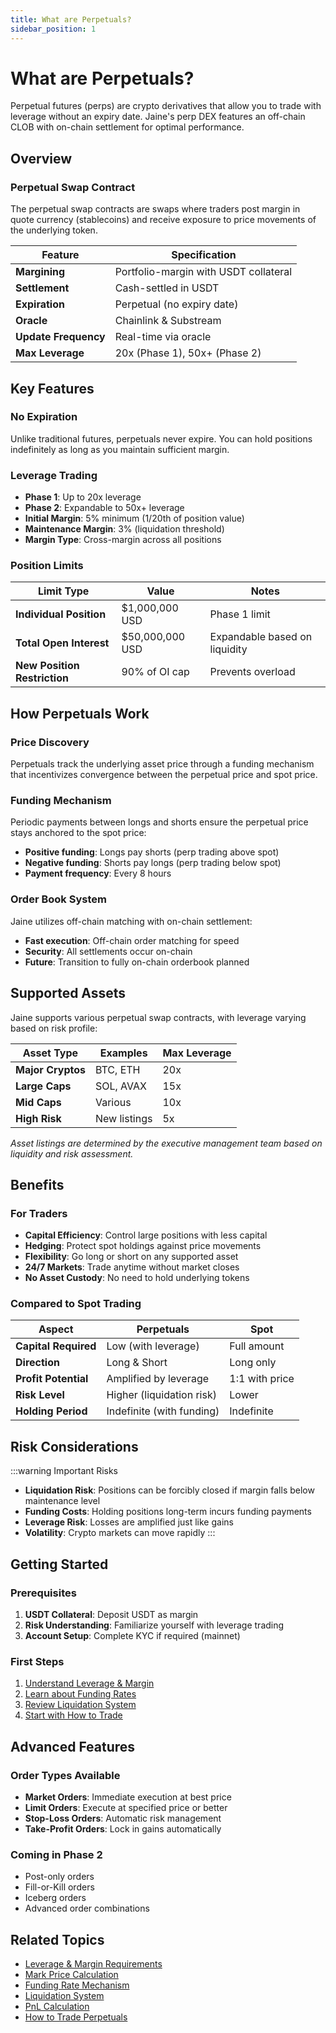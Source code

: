 ```yaml
---
title: What are Perpetuals?
sidebar_position: 1
---
```


# What are Perpetuals?

Perpetual futures (perps) are crypto derivatives that allow you to trade with leverage without an expiry date. Jaine's perp DEX features an off-chain CLOB with on-chain settlement for optimal performance.

## Overview

### Perpetual Swap Contract

The perpetual swap contracts are swaps where traders post margin in quote currency (stablecoins) and receive exposure to price movements of the underlying token.

| Feature | Specification |
|---------|--------------|
| **Margining** | Portfolio-margin with USDT collateral |
| **Settlement** | Cash-settled in USDT |
| **Expiration** | Perpetual (no expiry date) |
| **Oracle** | Chainlink & Substream |
| **Update Frequency** | Real-time via oracle |
| **Max Leverage** | 20x (Phase 1), 50x+ (Phase 2) |

## Key Features

### No Expiration
Unlike traditional futures, perpetuals never expire. You can hold positions indefinitely as long as you maintain sufficient margin.

### Leverage Trading
- **Phase 1**: Up to 20x leverage
- **Phase 2**: Expandable to 50x+ leverage
- **Initial Margin**: 5% minimum (1/20th of position value)
- **Maintenance Margin**: 3% (liquidation threshold)
- **Margin Type**: Cross-margin across all positions

### Position Limits
| Limit Type | Value | Notes |
|------------|-------|-------|
| **Individual Position** | $1,000,000 USD | Phase 1 limit |
| **Total Open Interest** | $50,000,000 USD | Expandable based on liquidity |
| **New Position Restriction** | 90% of OI cap | Prevents overload |

## How Perpetuals Work

### Price Discovery
Perpetuals track the underlying asset price through a funding mechanism that incentivizes convergence between the perpetual price and spot price.

### Funding Mechanism
Periodic payments between longs and shorts ensure the perpetual price stays anchored to the spot price:
- **Positive funding**: Longs pay shorts (perp trading above spot)
- **Negative funding**: Shorts pay longs (perp trading below spot)
- **Payment frequency**: Every 8 hours

### Order Book System
Jaine utilizes off-chain matching with on-chain settlement:
- **Fast execution**: Off-chain order matching for speed
- **Security**: All settlements occur on-chain
- **Future**: Transition to fully on-chain orderbook planned

## Supported Assets

Jaine supports various perpetual swap contracts, with leverage varying based on risk profile:

| Asset Type | Examples | Max Leverage |
|------------|----------|--------------|
| **Major Cryptos** | BTC, ETH | 20x |
| **Large Caps** | SOL, AVAX | 15x |
| **Mid Caps** | Various | 10x |
| **High Risk** | New listings | 5x |

*Asset listings are determined by the executive management team based on liquidity and risk assessment.*

## Benefits

### For Traders
- **Capital Efficiency**: Control large positions with less capital
- **Hedging**: Protect spot holdings against price movements
- **Flexibility**: Go long or short on any supported asset
- **24/7 Markets**: Trade anytime without market closes
- **No Asset Custody**: No need to hold underlying tokens

### Compared to Spot Trading

| Aspect | Perpetuals | Spot |
|--------|------------|------|
| **Capital Required** | Low (with leverage) | Full amount |
| **Direction** | Long & Short | Long only |
| **Profit Potential** | Amplified by leverage | 1:1 with price |
| **Risk Level** | Higher (liquidation risk) | Lower |
| **Holding Period** | Indefinite (with funding) | Indefinite |

## Risk Considerations

:::warning Important Risks
- **Liquidation Risk**: Positions can be forcibly closed if margin falls below maintenance level
- **Funding Costs**: Holding positions long-term incurs funding payments
- **Leverage Risk**: Losses are amplified just like gains
- **Volatility**: Crypto markets can move rapidly
:::

## Getting Started

### Prerequisites
1. **USDT Collateral**: Deposit USDT as margin
2. **Risk Understanding**: Familiarize yourself with leverage trading
3. **Account Setup**: Complete KYC if required (mainnet)

### First Steps
1. [Understand Leverage & Margin](./leverage-margin)
2. [Learn about Funding Rates](./funding-rates)
3. [Review Liquidation System](./liquidations)
4. [Start with How to Trade](./how-to-trade)

## Advanced Features

### Order Types Available
- **Market Orders**: Immediate execution at best price
- **Limit Orders**: Execute at specified price or better
- **Stop-Loss Orders**: Automatic risk management
- **Take-Profit Orders**: Lock in gains automatically

### Coming in Phase 2
- Post-only orders
- Fill-or-Kill orders
- Iceberg orders
- Advanced order combinations

## Related Topics

- [Leverage & Margin Requirements](./leverage-margin)
- [Mark Price Calculation](./mark-price)
- [Funding Rate Mechanism](./funding-rates)
- [Liquidation System](./liquidations)
- [PnL Calculation](./pnl-calculation)
- [How to Trade Perpetuals](./how-to-trade)
